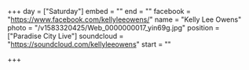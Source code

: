 +++
day = ["Saturday"]
embed = ""
end = ""
facebook = "https://www.facebook.com/kellyleeowens/"
name = "Kelly Lee Owens"
photo = "/v1583320425/Web_0000000017_yin69g.jpg"
position = ["Paradise City Live"]
soundcloud = "https://soundcloud.com/kellyleeowens"
start = ""

+++
